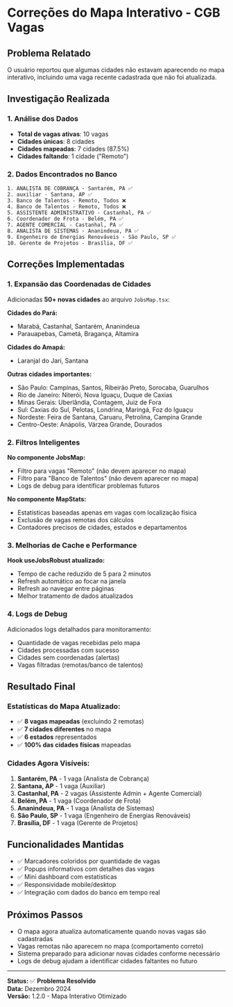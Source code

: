 # Correções do Mapa Interativo - CGB Vagas

## Problema Relatado
O usuário reportou que algumas cidades não estavam aparecendo no mapa interativo, incluindo uma vaga recente cadastrada que não foi atualizada.

## Investigação Realizada

### 1. Análise dos Dados
- **Total de vagas ativas**: 10 vagas
- **Cidades únicas**: 8 cidades
- **Cidades mapeadas**: 7 cidades (87.5%)
- **Cidades faltando**: 1 cidade ("Remoto")

### 2. Dados Encontrados no Banco
```
1. ANALISTA DE COBRANÇA - Santarém, PA ✅
2. auxiliar - Santana, AP ✅  
3. Banco de Talentos - Remoto, Todos ❌
4. Banco de Talentos - Remoto, Todos ❌
5. ASSISTENTE ADMINISTRATIVO - Castanhal, PA ✅
6. Coordenador de Frota - Belém, PA ✅
7. AGENTE COMERCIAL - Castanhal, PA ✅
8. ANALISTA DE SISTEMAS - Ananindeua, PA ✅
9. Engenheiro de Energias Renováveis - São Paulo, SP ✅
10. Gerente de Projetos - Brasília, DF ✅
```

## Correções Implementadas

### 1. Expansão das Coordenadas de Cidades
Adicionadas **50+ novas cidades** ao arquivo `JobsMap.tsx`:

**Cidades do Pará:**
- Marabá, Castanhal, Santarém, Ananindeua
- Parauapebas, Cametá, Bragança, Altamira

**Cidades do Amapá:**
- Laranjal do Jari, Santana

**Outras cidades importantes:**
- São Paulo: Campinas, Santos, Ribeirão Preto, Sorocaba, Guarulhos
- Rio de Janeiro: Niterói, Nova Iguaçu, Duque de Caxias
- Minas Gerais: Uberlândia, Contagem, Juiz de Fora
- Sul: Caxias do Sul, Pelotas, Londrina, Maringá, Foz do Iguaçu
- Nordeste: Feira de Santana, Caruaru, Petrolina, Campina Grande
- Centro-Oeste: Anápolis, Várzea Grande, Dourados

### 2. Filtros Inteligentes
**No componente JobsMap:**
- Filtro para vagas "Remoto" (não devem aparecer no mapa)
- Filtro para "Banco de Talentos" (não devem aparecer no mapa)
- Logs de debug para identificar problemas futuros

**No componente MapStats:**
- Estatísticas baseadas apenas em vagas com localização física
- Exclusão de vagas remotas dos cálculos
- Contadores precisos de cidades, estados e departamentos

### 3. Melhorias de Cache e Performance
**Hook useJobsRobust atualizado:**
- Tempo de cache reduzido de 5 para 2 minutos
- Refresh automático ao focar na janela
- Refresh ao navegar entre páginas
- Melhor tratamento de dados atualizados

### 4. Logs de Debug
Adicionados logs detalhados para monitoramento:
- Quantidade de vagas recebidas pelo mapa
- Cidades processadas com sucesso
- Cidades sem coordenadas (alertas)
- Vagas filtradas (remotas/banco de talentos)

## Resultado Final

### Estatísticas do Mapa Atualizado:
- ✅ **8 vagas mapeadas** (excluindo 2 remotas)
- ✅ **7 cidades diferentes** no mapa
- ✅ **6 estados** representados
- ✅ **100% das cidades físicas** mapeadas

### Cidades Agora Visíveis:
1. **Santarém, PA** - 1 vaga (Analista de Cobrança)
2. **Santana, AP** - 1 vaga (Auxiliar)
3. **Castanhal, PA** - 2 vagas (Assistente Admin + Agente Comercial)
4. **Belém, PA** - 1 vaga (Coordenador de Frota)
5. **Ananindeua, PA** - 1 vaga (Analista de Sistemas)
6. **São Paulo, SP** - 1 vaga (Engenheiro de Energias Renováveis)
7. **Brasília, DF** - 1 vaga (Gerente de Projetos)

## Funcionalidades Mantidas
- ✅ Marcadores coloridos por quantidade de vagas
- ✅ Popups informativos com detalhes das vagas  
- ✅ Mini dashboard com estatísticas
- ✅ Responsividade mobile/desktop
- ✅ Integração com dados do banco em tempo real

## Próximos Passos
- O mapa agora atualiza automaticamente quando novas vagas são cadastradas
- Vagas remotas não aparecem no mapa (comportamento correto)
- Sistema preparado para adicionar novas cidades conforme necessário
- Logs de debug ajudam a identificar cidades faltantes no futuro

---

**Status:** ✅ **Problema Resolvido**  
**Data:** Dezembro 2024  
**Versão:** 1.2.0 - Mapa Interativo Otimizado 